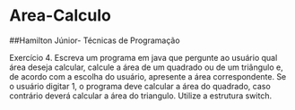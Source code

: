 # Area-Calculo
##Hamilton Júnior- Técnicas de Programação

Exercício 4. Escreva um programa em java que pergunte ao usuário qual área deseja calcular, calcule a área de um quadrado ou de um triângulo e, de acordo com a escolha do usuário, apresente a área correspondente. Se o usuário digitar 1, o programa deve calcular a área do quadrado, caso contrário deverá calcular a área do triangulo. Utilize a estrutura switch.


